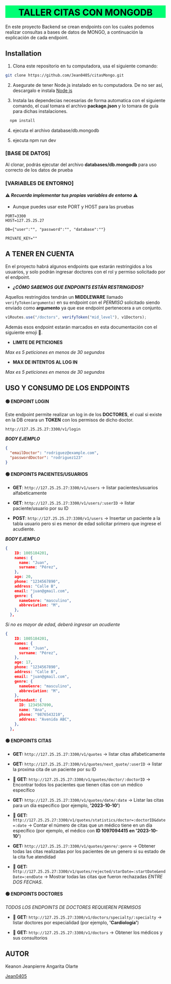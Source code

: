 <div style="background-color: #00FF74; color: black; text-align:center;">
  <h1 style="padding-top: 5px;">TALLER CITAS CON MONGODB</h1>
</div>

En este proyecto Backend se crean endpoints con los cuales podemos realizar consultas a bases de datos de MONGO, a continuación la explicación de cada endpoint.

## Installation

1. Clona este repositorio en tu computadora, usa el siguiente comando:

```bash
git clone https://github.com/Jean0405/citasMongo.git
```

2. Asegurate de tener Node.js instalado en tu computadora. De no ser así, descargalo e instala [Node js](https://nodejs.org/es/download)

3. Instala las dependecias necesarias de forma automatica con el siguiente comando, el cual tomara el archivo **package.json** y lo tomara de guía para dichas instalaciones.

```bash
  npm install
```

4. ejecuta el archivo database/db.mongodb

5. ejecuta npm run dev

### [BASE DE DATOS]

Al clonar, podrás ejecutar del archivo **databases/db.mongodb** para uso correcto de los datos de prueba

### [VARIABLES DE ENTORNO]

#### ⚠️ _Recuerda implementar tus propias variables de entorno_ ⚠️

- Aunque puedes usar este PORT y HOST para las pruebas

```env
PORT=3300
HOST=127.25.25.27

DB={"user":"", "password":"", "database":""}

PRIVATE_KEY=""
```
## A TENER EN CUENTA

En el proyecto habrá algunos endpoints que estarán restringidos a los usuarios, y solo podrán ingresar doctores con el rol y permiso solicitado por el endpoint.

* **_¿CÓMO SABEMOS QUE ENDPOINTS ESTÁN RESTRINGIDOS?_**

Aquellos restringidos tendrán un **MIDDLEWARE** llamado `verifyToken(argumento)`  en su endpoint con el *PERMISO* solicitado siendo enviado como **argumento** ya que ese endpoint pertenecera a un conjunto.
```javascript
v1Routes.use("/doctors", verifyToken("mid_level"), v1Doctors);
```
Además esos endpoint estarán marcados en esta documentación con el siguiente emoji 🪪.

* **LIMITE DE PETICIONES**

*Max es 5 peticiones en menos de 30 segundos*

* **MAX DE INTENTOS AL LOG IN**

*Max es 5 peticiones en menos de 30 segundos*

## USO Y CONSUMO DE LOS ENDPOINTS

#### 🟢 ENDPOINT LOGIN

Este endpoint permite realizar un log in de los **DOCTORES**, el cual si existe en la DB creara un **TOKEN** con los permisos de dicho doctor.

`http://127.25.25.27:3300/v1/login`

**_BODY EJEMPLO_**

```json
{
  "emailDoctor": "rodriguez@example.com",
  "passwordDoctor": "rodriguez123"
}
```

#### 🟢 ENDPOINTS PACIENTES/USUARIOS

- **GET**: `http://127.25.25.27:3300/v1/users` -> listar pacientes/usuarios alfabeticamente

- **GET**: `http://127.25.25.27:3300/v1/users/:userID` -> listar paciente/usuario por su ID

- **POST**: `http://127.25.25.27:3300/v1/users` -> Insertar un paciente a la tabla usuario pero si es menor de edad solicitar primero que ingrese el acudiente.

**_BODY EJEMPLO_**
```json
{
    ID: 1005184201,
    names: {
      name: "Juan",
      surname: "Pérez",
    },
    age: 20,
    phone: "1234567890",
    address: "Calle B",
    email: "juan@gmail.com",
    genre: {
      nameGenre: "masculino",
      abbreviation: "M",
    },
  },
```

*Si no es mayor de edad, deberá ingresar un acudiente*
```json
{
    ID: 1005184201,
    names: {
      name: "Juan",
      surname: "Pérez",
    },
    age: 17,
    phone: "1234567890",
    address: "Calle B",
    email: "juan@gmail.com",
    genre: {
      nameGenre: "masculino",
      abbreviation: "M",
    },
    attendant: {
      ID: 1234567890,
      name: "Ana",
      phone: "9876543210",
      address: "Avenida ABC",
    },
  },
```

#### 🟢 ENDPOINTS CITAS

- **GET:** `http://127.25.25.27:3300/v1/quotes` -> listar citas alfabeticamente

- **GET:** `http://127.25.25.27:3300/v1/quotes/next_quote/:userID` -> listar la proxima cita de un paciente por su ID

- 🪪 **GET:** `http://127.25.25.27:3300/v1/quotes/doctor/:doctorID` -> Encontrar todos los pacientes que tienen citas con un médico específico

- **GET:** `http://127.25.25.27:3300/v1/quotes/date/:date` -> Listar las citas para un día especifico (por ejemplo, **'2023-10-10'**)

- 🪪 **GET:** `http://127.25.25.27:3300/v1/quotes/statistics/doctor=:doctorID&date=:date` -> Contar el número de citas que un médico tiene en un día específico (por ejemplo, el médico con **ID 1097094415 en '2023-10-10'**)

- **GET:** `http://127.25.25.27:3300/v1/quotes/genre/:genre` -> Obtener todas las citas realizadas por los pacientes de un genero si su estado de la cita fue atendidad

- 🪪 **GET:** `http://127.25.25.27:3300/v1/quotes/rejected/starDate=:startDate&endDate=:endDate` -> Mostrar todas las citas que fueron rechazadas *ENTRE DOS FECHAS*.


#### 🟢 ENDPOINTS DOCTORES
*TODOS LOS ENDPOINTS DE DOCTORES REQUIEREN PERMISOS*

- 🪪 **GET:** `http://127.25.25.27:3300/v1/doctors/specialty/:specialty` -> listar doctores por especialidad (por ejemplo, **'Cardiología'**)

- 🪪 **GET:** `http://127.25.25.27:3300/v1/doctors` -> Obtener los médicos y sus consultorios


## AUTOR

Keanon Jeanpierre Angarita Olarte

[Jean0405](https://github.com/Jean0405)